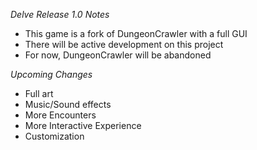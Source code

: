 *Delve Release 1.0 Notes*

- This game is a fork of DungeonCrawler with a full GUI
- There will be active development on this project
- For now, DungeonCrawler will be abandoned

*Upcoming Changes*
- Full art
- Music/Sound effects
- More Encounters
- More Interactive Experience
- Customization

